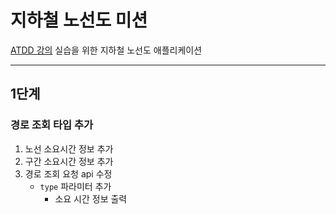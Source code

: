 # 지하철 노선도 미션
[ATDD 강의](https://edu.nextstep.camp/c/R89PYi5H) 실습을 위한 지하철 노선도 애플리케이션

---

## 1단계

### 경로 조회 타입 추가

1. 노선 소요시간 정보 추가
2. 구간 소요시간 정보 추가
3. 경로 조회 요청 api 수정
   - `type` 파라미터 추가 
     - 소요 시간 정보 출력